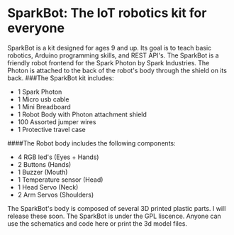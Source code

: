 # SparkBot: The IoT robotics kit for everyone
SparkBot is a kit designed for ages 9 and up.  Its goal is to teach basic robotics, Arduino programming skills, and REST API's.
The SparkBot is a friendly robot frontend for the Spark Photon by Spark Industries.
The Photon is attached to the back of the robot's body through the shield on its back.
###The SparkBot kit includes:
* 1 Spark Photon
* 1 Micro usb cable
* 1 Mini Breadboard  
* 1 Robot Body with Photon attachment shield
* 100 Assorted jumper wires
* 1 Protective travel case

####The Robot body includes the following components:
* 4 RGB led's (Eyes + Hands)
* 2 Buttons (Hands)
* 1 Buzzer (Mouth)
* 1 Temperature sensor (Head)
* 1 Head Servo (Neck)
* 2 Arm Servos (Shoulders)

The SparkBot's body is composed of several 3D printed plastic parts.  I will release these soon.
The SparkBot is under the GPL liscence.  Anyone can use the schematics and code here or print the 3d model files.
